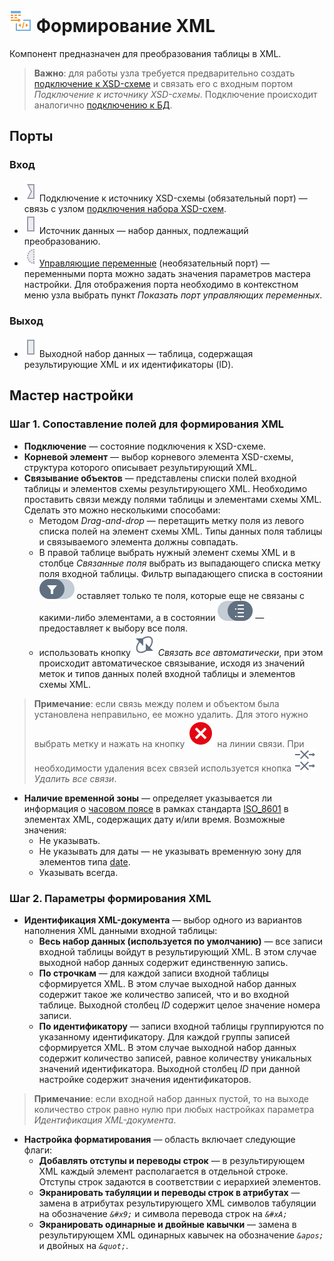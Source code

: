 # ![](../../images/icons/components/data-to-xml_default.svg) Формирование XML

Компонент предназначен для преобразования таблицы в XML.

> **Важно**: для работы узла требуется предварительно создать [подключение к XSD-схеме](../../integration/connections/list/schemes.md) и связать его с входным портом *Подключение к источнику XSD-схемы*. Подключение происходит аналогично [подключению к БД](../../quick-start/database.md).

## Порты

### Вход

* ![](../../images/icons/ports/input_connection_inactive.svg) Подключение к источнику XSD-схемы (обязательный порт) — связь с узлом [подключения набора XSD-схем](../../integration/connections/list/schemes.md).
* ![](../../images/icons/ports/input_table_inactive.svg) Источник данных — набор данных, подлежащий преобразованию.
* ![](../../images/icons/ports/optional_input_variable_inactive.svg) [Управляющие переменные](../../scenario/variables/control-variables.md) (необязательный порт) — переменными порта можно задать значения параметров мастера настройки. Для отображения порта необходимо в контекстном меню узла выбрать пункт *Показать порт управляющих переменных*.

### Выход

* ![](../../images/icons/ports/input_table_inactive.svg) Выходной набор данных — таблица, содержащая результирующие XML и их идентификаторы (ID).

## Мастер настройки

### Шаг 1. Сопоставление полей для формирования XML

* **Подключение** — состояние подключения к XSD-схеме.
* **Корневой элемент** — выбор корневого элемента XSD-схемы, структура которого описывает результирующий XML.
* **Связывание объектов** — представлены списки полей входной таблицы и элементов схемы результирующего XML. Необходимо проставить связи между полями таблицы и элементами схемы XML. Сделать это можно несколькими способами:
  * Методом *Drag-and-drop* — перетащить метку поля из левого списка полей на элемент схемы XML. Типы данных поля таблицы и связываемого элемента должны совпадать.
  * В правой таблице выбрать нужный элемент схемы XML и в столбце *Связанные поля* выбрать из выпадающего списка метку поля входной таблицы. Фильтр выпадающего списка в состоянии ![](../../media/app/icons/toolbar-18/linkedfield-filter.svg.svg) оставляет только те поля, которые еще не связаны с какими-либо элементами, а в состоянии ![](../../media/app/icons/toolbar-18/method-draw-image.svg) — предоставляет к выбору все поля.
  * использовать кнопку ![](../../images/icons/toolbar-controls/auto-connect_default.svg) *Связать все автоматически*, при этом происходит автоматическое связывание, исходя из значений меток и типов данных полей входной таблицы и элементов схемы XML.

> **Примечание**: если связь между полем и объектом была установлена неправильно, ее можно удалить. Для этого нужно выбрать метку и нажать на кнопку ![](../../images/icons/link-grid/remove-link_hover.svg) на линии связи. При необходимости удаления всех связей используется кнопка ![](../../images/icons/toolbar-controls/remove-all-links_default.svg) *Удалить все связи*.

* **Наличие временной зоны** — определяет указывается ли информация о [часовом поясе](https://ru.wikipedia.org/wiki/Список_часовых_поясов_по_странам) в рамках стандарта [ISO_8601](https://ru.wikipedia.org/wiki/ISO_8601) в элементах XML, содержащих дату и/или время. Возможные значения:
  * Не указывать.
  * Не указывать для даты — не указывать временную зону для элементов типа [date](https://www.w3.org/TR/xmlschema-2/#date).
  * Указывать всегда.

### Шаг 2. Параметры формирования XML

* **Идентификация XML-документа** — выбор одного из вариантов наполнения XML данными входной таблицы:
  * **Весь набор данных (используется по умолчанию)**  — все записи входной таблицы войдут в результирующий XML. В этом случае выходной набор данных содержит единственную запись.
  * **По строчкам** — для каждой записи входной таблицы сформируется XML. В этом случае выходной набор данных содержит такое же количество записей, что и во входной таблице. Выходной столбец *ID* содержит целое значение номера записи.
  * **По идентификатору** — записи входной таблицы группируются по указанному идентификатору. Для каждой группы записей сформируется XML. В этом случае выходной набор данных содержит количество записей, равное количеству уникальных значений идентификатора. Выходной столбец *ID* при данной настройке содержит значения идентификаторов.

> **Примечание**: если входной набор данных пустой, то на выходе количество строк равно нулю при любых настройках параметра *Идентификация XML-документа*.

* **Настройка форматирования** — область включает следующие флаги:
  * **Добавлять отступы и переводы строк** — в результирующем XML каждый элемент располагается в отдельной строке. Отступы строк задаются в соответствии с иерархией элементов.
  * **Экранировать табуляции и переводы строк в атрибутах** — замена в атрибутах результирующего XML символов табуляции на обозначение *`&#x9;`* и символа перевода строк на *`&#xA;`*
  * **Экранировать одинарные и двойные кавычки** — замена в результирующем XML одинарных кавычек на обозначение *`&apos;`* и двойных на *`&quot;`*.